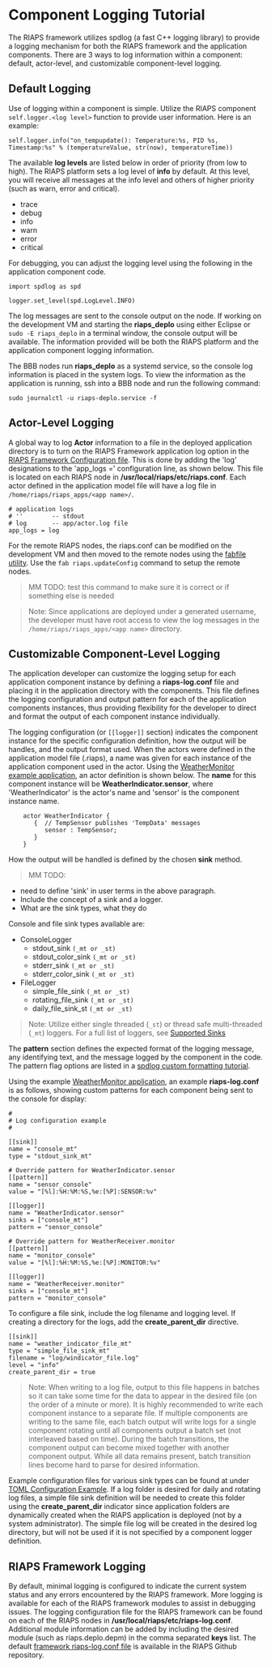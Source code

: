 # Component Logging Tutorial

The RIAPS framework utilizes spdlog (a fast C++ logging library) to provide a logging mechanism for both the RIAPS framework and the application components.  There are 3 ways to log information within a component:  default, actor-level, and customizable component-level logging.  

## Default Logging

Use of logging within a component is simple.  Utilize the RIAPS component ```self.logger.<log level>``` function to provide user information.  Here is an example:

```
self.logger.info("on_tempupdate(): Temperature:%s, PID %s, Timestamp:%s" % (temperatureValue, str(now), temperatureTime))
```

The available **log levels** are listed below in order of priority (from low to high).  The RIAPS platform sets a log level of **info** by default.  At this level, you will receive all messages at the info level and others of higher priority (such as warn, error and critical).
- trace
- debug
- info
- warn
- error
- critical

For debugging, you can adjust the logging level using the following in the application component code.

```
import spdlog as spd

logger.set_level(spd.LogLevel.INFO)
```

The log messages are sent to the console output on the node.  If working on the development VM and starting the **riaps_deplo** using either Eclipse or ```sudo -E riaps_deplo``` in a terminal window, the console output will be available.  The information provided will be both the RIAPS platform and the application component logging information.

The BBB nodes run **riaps_deplo** as a systemd service, so the console log information is placed in the system logs.  To view the information as the application is running, ssh into a BBB node and run the following command:

```
sudo journalctl -u riaps-deplo.service -f
```


## Actor-Level Logging

A global way to log **Actor** information to a file in the deployed application directory is to turn on the RIAPS Framework application log option in the [RIAPS Framework Configuration file](https://github.com/RIAPS/riaps-pycom/tree/develop/src/riaps/etc/README.md).  This is done by adding the 'log' designations to the 'app_logs =' configuration line, as shown below.  This file is located on each RIAPS node in **/usr/local/riaps/etc/riaps.conf**.  Each actor defined in the application model file will have a log file in ```/home/riaps/riaps_apps/<app name>/```.  

```
# application logs
# ''        -- stdout
# log       -- app/actor.log file
app_logs = log
```

For the remote RIAPS nodes, the riaps.conf can be modified on the development VM and then moved to the remote nodes using the [fabfile utility](https://github.com/RIAPS/riaps-pycom/tree/master/bin). Use the ```fab riaps.updateConfig``` command to setup the remote nodes.

> MM TODO:  test this command to make sure it is correct or if something else is needed

> Note:  Since applications are deployed under a generated username, the developer must have root access to view the log messages in the ```/home/riaps/riaps_apps/<app name>``` directory.


## Customizable Component-Level Logging

The application developer can customize the logging setup for each application component instance by defining a **riaps-log.conf** file and placing it in the application directory with the components.  This file defines the logging configuration and output pattern for each of the application components instances, thus providing flexibility for the developer to direct and format the output of each component instance individually.  

The logging configuration (or ```[[logger]]``` section) indicates the component instance for the specific configuration definition, how the output will be handles, and the output format used.  When the actors were defined in the application model file (.riaps), a name was given for each instance of the application component used in the actor.  Using the [WeatherMonitor example application](https://github.com/RIAPS/riaps-apps/blob/master/apps-vu/WeatherMonitor/Python/wmonitor.riaps), an actor definition is shown below.  The **name** for this component instance will be  **WeatherIndicator.sensor**, where 'WeatherIndicator' is the actor's name and 'sensor' is the component instance name.

```
    actor WeatherIndicator {
       {  // TempSensor publishes 'TempData' messages
          sensor : TempSensor;				
       }
    }
```

How the output will be handled is defined by the chosen **sink** method.  

> MM TODO:  
- need to define 'sink' in user terms in the above paragraph.  
- Include the concept of a sink and a logger.  
- What are the sink types, what they do

Console and file sink types available are:

- ConsoleLogger
  - stdout_sink ```(_mt or _st)```
  - stdout_color_sink ```(_mt or _st)```
  - stderr_sink ```(_mt or _st)```
  - stderr_color_sink ```(_mt or _st)```
- FileLogger
  - simple_file_sink ```(_mt or _st)```
  - rotating_file_sink ```(_mt or _st)```
  - daily_file_sink_st ```(_mt or _st)```

> Note: Utilize either single threaded (```_st```) or thread safe multi-threaded (```_mt```) loggers.  For a full list of loggers, see [Supported Sinks](https://github.com/guangie88/spdlog_setup#supported-sinks)


The **pattern** section defines the expected format of the logging message, any identifying text, and the message logged by the component in the code.  The pattern flag options are listed in a [spdlog custom formatting tutorial](https://github.com/gabime/spdlog/wiki/3.-Custom-formatting).

Using the example [WeatherMonitor application](https://github.com/RIAPS/riaps-apps/tree/master/apps-vu/WeatherMonitor/Python), an example  **riaps-log.conf** is as follows, showing custom patterns for each component being sent to the console for display:

```
#
# Log configuration example
#

[[sink]]
name = "console_mt"
type = "stdout_sink_mt"

# Override pattern for WeatherIndicator.sensor
[[pattern]]
name = "sensor_console"
value = "[%l]:%H:%M:%S,%e:[%P]:SENSOR:%v"

[[logger]]
name = "WeatherIndicator.sensor"
sinks = ["console_mt"]
pattern = "sensor_console"

# Override pattern for WeatherReceiver.monitor
[[pattern]]
name = "monitor_console"
value = "[%l]:%H:%M:%S,%e:[%P]:MONITOR:%v"

[[logger]]
name = "WeatherReceiver.monitor"
sinks = ["console_mt"]
pattern = "monitor_console"
```

To configure a file sink, include the log filename and logging level.  If creating a directory for the logs, add the **create_parent_dir** directive.  

```
[[sink]]
name = "weather_indicator_file_mt"
type = "simple_file_sink_mt"
filename = "log/windicator_file.log"
level = "info"
create_parent_dir = true
```

>Note:  When writing to a log file, output to this file happens in batches so it can take some time for the data to appear in the desired file (on the order of a minute or more).  It is highly recommended to write each component instance to a separate file.  If multiple components are writing to the same file, each batch output will write logs for a single component rotating until all components output a batch set (not interleaved based on time).  During the batch transitions, the component output can become mixed together with another component output.  While all data remains present, batch transition lines become hard to parse for desired information.

Example configuration files for various sink types can be found at under [TOML Configuration Example](https://github.com/guangie88/spdlog_setup).  If a log folder is desired for daily and rotating log files, a simple file sink definition will be needed to create this folder using the **create_parent_dir** indicator since application folders are dynamically created when the RIAPS application is deployed (not by a system administrator).  The simple file log will be created in the desired log directory, but will not be used if it is not specified by a component logger definition.


## RIAPS Framework Logging

By default, minimal logging is configured to indicate the current system status and any errors encountered by the RIAPS framework.  More logging is available for each of the RIAPS framework modules to assist in debugging issues.  The logging configuration file for the RIAPS framework can be found on each of the RIAPS nodes in **/usr/local/riaps/etc/riaps-log.conf**.  Additional module information can be added by including the desired module (such as riaps.deplo.depm) in the comma separated **keys** list.  The default [framework riaps-log.conf file](https://github.com/RIAPS/riaps-pycom/blob/master/src/riaps/etc/riaps-log.conf) is available in the RIAPS Github repository.
